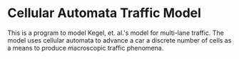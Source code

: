 Cellular Automata Traffic Model
==========

This is a program to model Kegel, et. al.'s model for multi-lane traffic. The model uses cellular automata to
advance a car a discrete number of cells as a means to produce macroscopic traffic phenomena.
